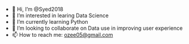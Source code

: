 - 👋 Hi, I’m @Syed2018
- 👀 I’m interested in learing Data Science
- 🌱 I’m currently learning Python
- 💞️ I’m looking to collaborate on Data use in improving user experience
- 📫 How to reach me: ozee05@gmail.com 

<!---
Syed2018/Syed2018 is a ✨ special ✨ repository because its `README.md` (this file) appears on your GitHub profile.
You can click the Preview link to take a look at your changes.
--->
